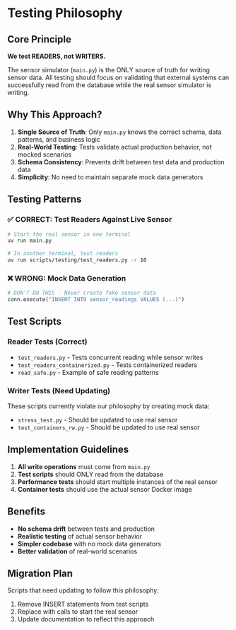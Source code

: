# Testing Philosophy

## Core Principle

**We test READERS, not WRITERS.**

The sensor simulator (`main.py`) is the ONLY source of truth for writing sensor data. All testing should focus on validating that external systems can successfully read from the database while the real sensor simulator is writing.

## Why This Approach?

1. **Single Source of Truth**: Only `main.py` knows the correct schema, data patterns, and business logic
2. **Real-World Testing**: Tests validate actual production behavior, not mocked scenarios
3. **Schema Consistency**: Prevents drift between test data and production data
4. **Simplicity**: No need to maintain separate mock data generators

## Testing Patterns

### ✅ CORRECT: Test Readers Against Live Sensor

```bash
# Start the real sensor in one terminal
uv run main.py

# In another terminal, test readers
uv run scripts/testing/test_readers.py -r 10
```

### ❌ WRONG: Mock Data Generation

```python
# DON'T DO THIS - Never create fake sensor data
conn.execute("INSERT INTO sensor_readings VALUES (...)")
```

## Test Scripts

### Reader Tests (Correct)
- `test_readers.py` - Tests concurrent reading while sensor writes
- `test_readers_containerized.py` - Tests containerized readers
- `read_safe.py` - Example of safe reading patterns

### Writer Tests (Need Updating)
These scripts currently violate our philosophy by creating mock data:
- `stress_test.py` - Should be updated to use real sensor
- `test_containers_rw.py` - Should be updated to use real sensor

## Implementation Guidelines

1. **All write operations** must come from `main.py`
2. **Test scripts** should ONLY read from the database
3. **Performance tests** should start multiple instances of the real sensor
4. **Container tests** should use the actual sensor Docker image

## Benefits

- **No schema drift** between tests and production
- **Realistic testing** of actual sensor behavior
- **Simpler codebase** with no mock data generators
- **Better validation** of real-world scenarios

## Migration Plan

Scripts that need updating to follow this philosophy:
1. Remove INSERT statements from test scripts
2. Replace with calls to start the real sensor
3. Update documentation to reflect this approach
